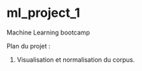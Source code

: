 # ml_project_1
Machine Learning bootcamp

Plan du projet :
1. Visualisation et normalisation du corpus.
